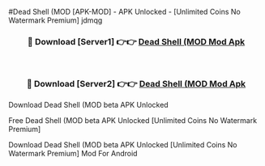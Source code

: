 #Dead Shell (MOD [APK-MOD] - APK Unlocked - [Unlimited Coins No Watermark Premium] jdmqg



<div align="center">

<h3>🔴 Download [Server1] 👉👉 <a href="https://momento.my/?title=Dead_Shell_(MOD">Dead Shell (MOD Mod Apk</a></h3><br>

<h3>🔴 Download [Server2] 👉👉 <a href="https://momento.my/?title=Dead_Shell_(MOD">Dead Shell (MOD Mod Apk</a></h3>
</div>



Download Dead Shell (MOD beta APK Unlocked

Free Dead Shell (MOD beta APK Unlocked [Unlimited Coins No Watermark Premium]

Download Dead Shell (MOD beta APK Unlocked [Unlimited Coins No Watermark Premium] Mod For Android
